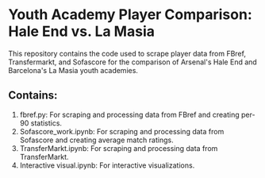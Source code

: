 # Youth Academy Player Comparison: Hale End vs. La Masia

This repository contains the code used to scrape player data from FBref, Transfermarkt, and Sofascore  for  the comparison of Arsenal's Hale End and Barcelona's La Masia youth academies.

## Contains:
1. fbref.py: For scraping and processing data from FBref and creating per-90 statistics.
2. Sofascore_work.ipynb: For scraping and processing data from Sofascore and creating average match ratings.
3. TransferMarkt.ipynb: For scraping and processing data from TransferMarkt.
4. Interactive visual.ipynb: For interactive visualizations.
